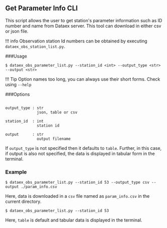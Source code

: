 ## Get Parameter Info CLI

This script allows the user to get station's parameter information such as ID number and name from Dataex server. 
This tool can download in either csv or json file.

!!! info 
    Observation station Id numbers can be obtained by executing `dataex_obs_station_list.py`.

###Usage
```
$ dataex_obs_parameter_list.py --station_id <int> --output_type <str> --output <str>
```
!!! Tip
    Option names too long, you can always use their short forms. Check using `--help`
    
    
###Options
```

output_type : str
              json, table or csv  
              
station_id  : int
              station id     
              
output      : str
              output filename

```
If `output_type` is not specified then it defaults to `table`. Further, in this case, if output is also not specified, the data is displayed in tabular form in the terminal.

### Example

```
$ dataex_obs_parameter_list.py --station_id 53 --output_type csv --output ./param_info.csv
```
Here, data is downloaded in a `csv` file named as `param_info.csv` in the current directory.


```
$ dataex_obs_parameter_list.py --station_id 53
```
Here, `table` is default and tabular data is displayed in the terminal. 
